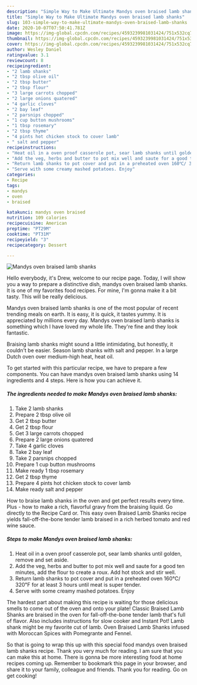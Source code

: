 ```yaml
---
description: "Simple Way to Make Ultimate Mandys oven braised lamb shanks"
title: "Simple Way to Make Ultimate Mandys oven braised lamb shanks"
slug: 103-simple-way-to-make-ultimate-mandys-oven-braised-lamb-shanks
date: 2020-10-07T07:50:41.781Z
image: https://img-global.cpcdn.com/recipes/4593239981031424/751x532cq70/mandys-oven-braised-lamb-shanks-recipe-main-photo.jpg
thumbnail: https://img-global.cpcdn.com/recipes/4593239981031424/751x532cq70/mandys-oven-braised-lamb-shanks-recipe-main-photo.jpg
cover: https://img-global.cpcdn.com/recipes/4593239981031424/751x532cq70/mandys-oven-braised-lamb-shanks-recipe-main-photo.jpg
author: Wesley Daniel
ratingvalue: 3.1
reviewcount: 8
recipeingredient:
- "2 lamb shanks"
- "2 tbsp olive oil"
- "2 tbsp butter"
- "2 tbsp flour"
- "3 large carrots chopped"
- "2 large onions quatered"
- "4 garlic cloves"
- "2 bay leaf"
- "2 parsnips chopped"
- "1 cup button mushrooms"
- "1 tbsp rosemary"
- "2 tbsp thyme"
- "4 pints hot chicken stock to cover lamb"
- " salt and pepper"
recipeinstructions:
- "Heat oil in a oven proof casserole pot, sear lamb shanks until golden, remove and set aside."
- "Add the veg, herbs and butter to pot mix well and saute for a good ten minutes, add the flour to create a roux. Add hot stock and stir well."
- "Return lamb shanks to pot cover and put in a preheated oven 160℃/ 320℉ for at least 3 hours until meat is super tender."
- "Serve with some creamy mashed potatoes. Enjoy"
categories:
- Recipe
tags:
- mandys
- oven
- braised

katakunci: mandys oven braised 
nutrition: 109 calories
recipecuisine: American
preptime: "PT29M"
cooktime: "PT31M"
recipeyield: "3"
recipecategory: Dessert

---
```



![Mandys oven braised lamb shanks](https://img-global.cpcdn.com/recipes/4593239981031424/751x532cq70/mandys-oven-braised-lamb-shanks-recipe-main-photo.jpg)

Hello everybody, it's Drew, welcome to our recipe page. Today, I will show you a way to prepare a distinctive dish, mandys oven braised lamb shanks. It is one of my favorites food recipes. For mine, I'm gonna make it a bit tasty. This will be really delicious.

Mandys oven braised lamb shanks is one of the most popular of recent trending meals on earth. It is easy, it is quick, it tastes yummy. It is appreciated by millions every day. Mandys oven braised lamb shanks is something which I have loved my whole life. They're fine and they look fantastic.

Braising lamb shanks might sound a little intimidating, but honestly, it couldn&#39;t be easier. Season lamb shanks with salt and pepper. In a large Dutch oven over medium-high heat, heat oil.


To get started with this particular recipe, we have to prepare a few components. You can have mandys oven braised lamb shanks using 14 ingredients and 4 steps. Here is how you can achieve it.

<!--inarticleads1-->

##### The ingredients needed to make Mandys oven braised lamb shanks:

1. Take 2 lamb shanks
1. Prepare 2 tbsp olive oil
1. Get 2 tbsp butter
1. Get 2 tbsp flour
1. Get 3 large carrots chopped
1. Prepare 2 large onions quatered
1. Take 4 garlic cloves
1. Take 2 bay leaf
1. Take 2 parsnips chopped
1. Prepare 1 cup button mushrooms
1. Make ready 1 tbsp rosemary
1. Get 2 tbsp thyme
1. Prepare 4 pints hot chicken stock to cover lamb
1. Make ready  salt and pepper


How to braise lamb shanks in the oven and get perfect results every time. Plus - how to make a rich, flavorful gravy from the braising liquid. Go directly to the Recipe Card or. This easy oven Braised Lamb Shanks recipe yields fall-off-the-bone tender lamb braised in a rich herbed tomato and red wine sauce. 

<!--inarticleads2-->

##### Steps to make Mandys oven braised lamb shanks:

1. Heat oil in a oven proof casserole pot, sear lamb shanks until golden, remove and set aside.
1. Add the veg, herbs and butter to pot mix well and saute for a good ten minutes, add the flour to create a roux. Add hot stock and stir well.
1. Return lamb shanks to pot cover and put in a preheated oven 160℃/ 320℉ for at least 3 hours until meat is super tender.
1. Serve with some creamy mashed potatoes. Enjoy


The hardest part about making this recipe is waiting for those delicious smells to come out of the oven and onto your plate! Classic Braised Lamb Shanks are braised in the oven for fall-off-the-bone tender lamb that&#39;s full of flavor. Also includes instructions for slow cooker and Instant Pot! Lamb shank might be my favorite cut of lamb. Oven Braised Lamb Shanks infused with Moroccan Spices with Pomegrante and Fennel. 

So that is going to wrap this up with this special food mandys oven braised lamb shanks recipe. Thank you very much for reading. I am sure that you can make this at home. There is gonna be more interesting food at home recipes coming up. Remember to bookmark this page in your browser, and share it to your family, colleague and friends. Thank you for reading. Go on get cooking!
